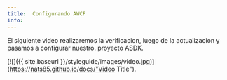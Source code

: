 ```yaml
---
title:  Configurando AWCF
info:
---
```


El siguiente video realizaremos la verificacion, luego de la actualizacion y pasamos a configurar nuestro. proyecto ASDK.



[![]({{ site.baseurl }}/styleguide/images/video.jpg)](https://nats85.github.io/docs/"Video Title").
